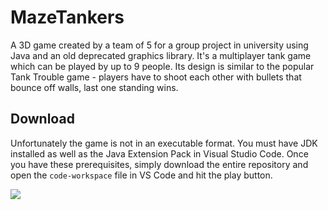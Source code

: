 # MazeTankers
A 3D game created by a team of 5 for a group project in university using Java and an old deprecated graphics library. It's a multiplayer tank game which can be played by up to 9 people. Its design is similar to the popular Tank Trouble game - players have to shoot each other with bullets that bounce off walls, last one standing wins.

## Download
Unfortunately the game is not in an executable format. You must have JDK installed as well as the Java Extension Pack in Visual Studio Code. Once you have these prerequisites, simply download the entire repository and open the `code-workspace` file in VS Code and hit the play button.

![]([https://myoctocat.com/assets/images/base-octocat.svg](https://media.discordapp.net/attachments/964291773658706000/1091462845687939302/image.png?width=1302&height=664))

